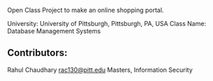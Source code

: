 Open Class Project to make an online shopping portal.

University: University of Pittsburgh, Pittsburgh, PA, USA
Class Name: Database Management Systems

Contributors:
-----------------

Rahul Chaudhary		rac130@pitt.edu		Masters, Information Security
